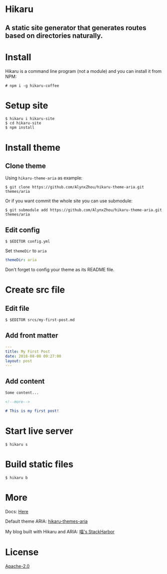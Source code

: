 Hikaru
======

A static site generator that generates routes based on directories naturally.
-----------------------------------------------------------------------------

# Install

Hikaru is a command line program (not a module) and you can install it from NPM:

```
# npm i -g hikaru-coffee
```

# Setup site

```
$ hikaru i hikaru-site
$ cd hikaru-site
$ npm install
```

# Install theme

## Clone theme

Using `hikaru-theme-aria` as example:

```
$ git clone https://github.com/AlynxZhou/hikaru-theme-aria.git themes/aria
```

Or if you want commit the whole site you can use submodule:

```
$ git submodule add https://github.com/AlynxZhou/hikaru-theme-aria.git themes/aria
```

## Edit config

```
$ $EDITOR config.yml
```

Set `themeDir` to `aria`

```yaml
themeDir: aria
```

Don't forget to config your theme as its README file.

# Create src file

## Edit file

```
$ $EDITOR srcs/my-first-post.md
```

## Add front matter

```yaml
---
title: My First Post
date: 2018-08-08 09:27:00
layout: post
---
```

## Add content

```markdown
Some content...

<!--more-->

# This is my first post!
```

# Start live server

```
$ hikaru s
```

# Build static files

```
$ hikaru b
```

# More

Docs: [Here](docs/en/index.md)

Default theme ARIA: [hikaru-themes-aria](https://github.com/AlynxZhou/hikaru-theme-aria/)

My blog built with Hikaru and ARIA: [喵's StackHarbor](https://sh.alynx.xyz/)

# License

[Apache-2.0](LICENSE)
